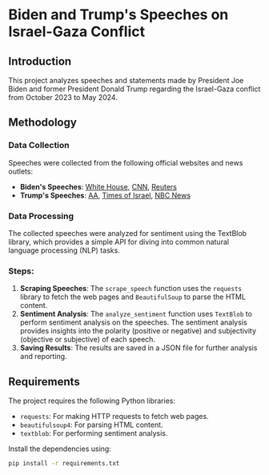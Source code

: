 # Biden and Trump's Speeches on Israel-Gaza Conflict

## Introduction
This project analyzes speeches and statements made by President Joe Biden and former President Donald Trump regarding the Israel-Gaza conflict from October 2023 to May 2024.

## Methodology
### Data Collection
Speeches were collected from the following official websites and news outlets:
- **Biden's Speeches**: [White House](https://www.whitehouse.gov), [CNN](https://edition.cnn.com), [Reuters](https://www.reuters.com)
- **Trump's Speeches**: [AA](https://www.aa.com.tr), [Times of Israel](https://www.timesofisrael.com), [NBC News](https://www.nbcnews.com)

### Data Processing
The collected speeches were analyzed for sentiment using the TextBlob library, which provides a simple API for diving into common natural language processing (NLP) tasks.

### Steps:
1. **Scraping Speeches**: The `scrape_speech` function uses the `requests` library to fetch the web pages and `BeautifulSoup` to parse the HTML content.
2. **Sentiment Analysis**: The `analyze_sentiment` function uses `TextBlob` to perform sentiment analysis on the speeches. The sentiment analysis provides insights into the polarity (positive or negative) and subjectivity (objective or subjective) of each speech.
3. **Saving Results**: The results are saved in a JSON file for further analysis and reporting.

## Requirements
The project requires the following Python libraries:
- `requests`: For making HTTP requests to fetch web pages.
- `beautifulsoup4`: For parsing HTML content.
- `textblob`: For performing sentiment analysis.

Install the dependencies using:
```sh
pip install -r requirements.txt
